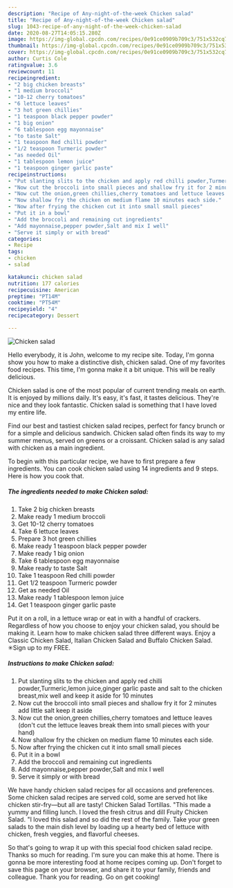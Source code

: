 ```yaml
---
description: "Recipe of Any-night-of-the-week Chicken salad"
title: "Recipe of Any-night-of-the-week Chicken salad"
slug: 1043-recipe-of-any-night-of-the-week-chicken-salad
date: 2020-08-27T14:05:15.280Z
image: https://img-global.cpcdn.com/recipes/0e91ce0909b709c3/751x532cq70/chicken-salad-recipe-main-photo.jpg
thumbnail: https://img-global.cpcdn.com/recipes/0e91ce0909b709c3/751x532cq70/chicken-salad-recipe-main-photo.jpg
cover: https://img-global.cpcdn.com/recipes/0e91ce0909b709c3/751x532cq70/chicken-salad-recipe-main-photo.jpg
author: Curtis Cole
ratingvalue: 3.6
reviewcount: 11
recipeingredient:
- "2 big chicken breasts"
- "1 medium broccoli"
- "10-12 cherry tomatoes"
- "6 lettuce leaves"
- "3 hot green chillies"
- "1 teaspoon black pepper powder"
- "1 big onion"
- "6 tablespoon egg mayonnaise"
- "to taste Salt"
- "1 teaspoon Red chilli powder"
- "1/2 teaspoon Turmeric powder"
- "as needed Oil"
- "1 tablespoon lemon juice"
- "1 teaspoon ginger garlic paste"
recipeinstructions:
- "Put slanting slits to the chicken and apply red chilli powder,Turmeric,lemon juice,ginger garlic paste and salt to the chicken breast,mix well and keep it aside for 10 minutes"
- "Now cut the broccoli into small pieces and shallow fry it for 2 minutes add little salt keep it aside"
- "Now cut the onion,green chillies,cherry tomatoes and lettuce leaves (don&#39;t cut the lettuce leaves break them into small pieces with your hand)"
- "Now shallow fry the chicken on medium flame 10 minutes each side."
- "Now after frying the chicken cut it into small small pieces"
- "Put it in a bowl"
- "Add the broccoli and remaining cut ingredients"
- "Add mayonnaise,pepper powder,Salt and mix I well"
- "Serve it simply or with bread"
categories:
- Recipe
tags:
- chicken
- salad

katakunci: chicken salad 
nutrition: 177 calories
recipecuisine: American
preptime: "PT14M"
cooktime: "PT54M"
recipeyield: "4"
recipecategory: Dessert

---
```



![Chicken salad](https://img-global.cpcdn.com/recipes/0e91ce0909b709c3/751x532cq70/chicken-salad-recipe-main-photo.jpg)

Hello everybody, it is John, welcome to my recipe site. Today, I'm gonna show you how to make a distinctive dish, chicken salad. One of my favorites food recipes. This time, I'm gonna make it a bit unique. This will be really delicious.

Chicken salad is one of the most popular of current trending meals on earth. It is enjoyed by millions daily. It's easy, it's fast, it tastes delicious. They're nice and they look fantastic. Chicken salad is something that I have loved my entire life.

Find our best and tastiest chicken salad recipes, perfect for fancy brunch or for a simple and delicious sandwich. Chicken salad often finds its way to my summer menus, served on greens or a croissant. Chicken salad is any salad with chicken as a main ingredient.


To begin with this particular recipe, we have to first prepare a few ingredients. You can cook chicken salad using 14 ingredients and 9 steps. Here is how you cook that.

<!--inarticleads1-->

##### The ingredients needed to make Chicken salad:

1. Take 2 big chicken breasts
1. Make ready 1 medium broccoli
1. Get 10-12 cherry tomatoes
1. Take 6 lettuce leaves
1. Prepare 3 hot green chillies
1. Make ready 1 teaspoon black pepper powder
1. Make ready 1 big onion
1. Take 6 tablespoon egg mayonnaise
1. Make ready to taste Salt
1. Take 1 teaspoon Red chilli powder
1. Get 1/2 teaspoon Turmeric powder
1. Get as needed Oil
1. Make ready 1 tablespoon lemon juice
1. Get 1 teaspoon ginger garlic paste


Put it on a roll, in a lettuce wrap or eat in with a handful of crackers. Regardless of how you choose to enjoy your chicken salad, you should be making it. Learn how to make chicken salad three different ways. Enjoy a Classic Chicken Salad, Italian Chicken Salad and Buffalo Chicken Salad. ✳︎Sign up to my FREE. 

<!--inarticleads2-->

##### Instructions to make Chicken salad:

1. Put slanting slits to the chicken and apply red chilli powder,Turmeric,lemon juice,ginger garlic paste and salt to the chicken breast,mix well and keep it aside for 10 minutes
1. Now cut the broccoli into small pieces and shallow fry it for 2 minutes add little salt keep it aside
1. Now cut the onion,green chillies,cherry tomatoes and lettuce leaves (don&#39;t cut the lettuce leaves break them into small pieces with your hand)
1. Now shallow fry the chicken on medium flame 10 minutes each side.
1. Now after frying the chicken cut it into small small pieces
1. Put it in a bowl
1. Add the broccoli and remaining cut ingredients
1. Add mayonnaise,pepper powder,Salt and mix I well
1. Serve it simply or with bread


We have handy chicken salad recipes for all occasions and preferences. Some chicken salad recipes are served cold, some are served hot like chicken stir-fry—but all are tasty! Chicken Salad Tortillas. &#34;This made a yummy and filling lunch. I loved the fresh citrus and dill Fruity Chicken Salad. &#34;I loved this salad and so did the rest of the family. Take your green salads to the main dish level by loading up a hearty bed of lettuce with chicken, fresh veggies, and flavorful cheeses. 

So that's going to wrap it up with this special food chicken salad recipe. Thanks so much for reading. I'm sure you can make this at home. There is gonna be more interesting food at home recipes coming up. Don't forget to save this page on your browser, and share it to your family, friends and colleague. Thank you for reading. Go on get cooking!
